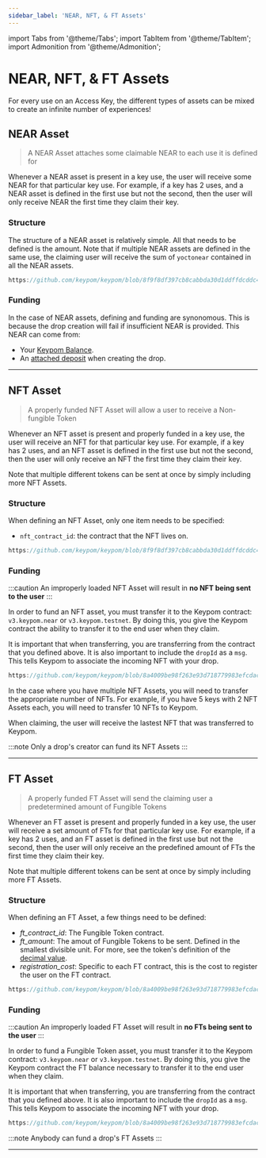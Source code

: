 ```yaml
---
sidebar_label: 'NEAR, NFT, & FT Assets'
---
```

import Tabs from '@theme/Tabs';
import TabItem from '@theme/TabItem';
import Admonition from '@theme/Admonition';

# NEAR, NFT, & FT Assets
<Admonition type="tip" icon="💡" title="tip">
For every use on an Access Key, the different types of assets can be mixed to create an infinite number of experiences! 
</Admonition>

## NEAR Asset
> A NEAR Asset attaches some claimable NEAR to each use it is defined for

Whenever a NEAR asset is present in a key use, the user will receive some NEAR for that particular key use. For example, if a key has 2 uses, and a NEAR asset is defined in the first use but not the second, then the user will only receive NEAR the first time they claim their key. 

### Structure
The structure of a NEAR asset is relatively simple. All that needs to be defined is the amount. Note that if multiple NEAR assets are defined in the same use, the claiming user will receive the sum of `yoctonear` contained in all the NEAR assets.
```rust reference
https://github.com/keypom/keypom/blob/8f9f8df397cb8cabbda30d1ddffdcddc4a733274/contract/src/models/external/models.rs#L30-L33
```
### Funding
In the case of NEAR assets, defining and funding are synonomous. This is because the drop creation will fail if insufficient NEAR is provided. This NEAR can come from:

* Your [Keypom Balance](../balances.md).
* An [attached deposit](https://docs.near.org/develop/contracts/environment/#environment-variables) when creating the drop.

___

## NFT Asset
> A properly funded NFT Asset will allow a user to receive a Non-fungible Token

Whenever an NFT asset is present and properly funded in a key use, the user will receive an NFT for that particular key use. For example, if a key has 2 uses, and an NFT asset is defined in the first use but not the second, then the user will only receive an NFT the first time they claim their key. 

Note that multiple different tokens can be sent at once by simply including more NFT Assets.
### Structure
When defining an NFT Asset, only one item needs to be specified:
* `nft_contract_id`: the contract that the NFT lives on.
```rust reference
https://github.com/keypom/keypom/blob/8f9f8df397cb8cabbda30d1ddffdcddc4a733274/contract/src/models/external/models.rs#L50-L53
```
### Funding
:::caution
An improperly loaded NFT Asset will result in **no NFT being sent to the user**
:::

In order to fund an NFT asset, you must transfer it to the Keypom contract: `v3.keypom.near` or `v3.keypom.testnet`. By doing this, you give the Keypom contract the ability to transfer it to the end user when they claim. 

It is important that when transferring, you are transferring from the contract that you defined above. It is also important to include the `dropId` as a `msg`. This tells Keypom to associate the incoming NFT with your drop.
```js reference
https://github.com/keypom/keypom/blob/8a4009be98f263e93d718779983efcdac1b1a9f8/__tests__/creation/nft-creation.ava.ts#L189-L199
```
In the case where you have multiple NFT Assets, you will need to transfer the appropriate number of NFTs. For example, if you have 5 keys with 2 NFT Assets each, you will need to transfer 10 NFTs to Keypom. 

When claiming, the user will receive the lastest NFT that was transferred to Keypom. 

:::note
Only a drop's creator can fund its NFT Assets
:::
___

## FT Asset
> A properly funded FT Asset will send the claiming user a predetermined amount of Fungible Tokens

Whenever an FT asset is present and properly funded in a key use, the user will receive a set amount of FTs for that particular key use. For example, if a key has 2 uses, and an FT asset is defined in the first use but not the second, then the user will only receive an the predefined amount of FTs the first time they claim their key. 

Note that multiple different tokens can be sent at once by simply including more FT Assets.
### Structure
When defining an FT Asset, a few things need to be defined:
* *ft_contract_id*: The Fungible Token contract.  
* *ft_amount*: The amout of Fungible Tokens to be sent. Defined in the smallest divisible unit. For more, see the token's definition of the [decimal value](https://docs.openzeppelin.com/contracts/3.x/erc20#a-note-on-decimals). 
* *registration_cost*: Specific to each FT contract, this is the cost to register the user on the FT contract. 

```rust reference
https://github.com/keypom/keypom/blob/8a4009be98f263e93d718779983efcdac1b1a9f8/contract/src/models/external/models.rs#L38-L45
```
### Funding
:::caution
An improperly loaded FT Asset will result in **no FTs being sent to the user**
:::

In order to fund a Fungible Token asset, you must transfer it to the Keypom contract: `v3.keypom.near` or `v3.keypom.testnet`. By doing this, you give the Keypom contract the FT balance necessary to transfer it to the end user when they claim. 

It is important that when transferring, you are transferring from the contract that you defined above. It is also important to include the `dropId` as a `msg`. This tells Keypom to associate the incoming NFT with your drop.
```js reference
https://github.com/keypom/keypom/blob/8a4009be98f263e93d718779983efcdac1b1a9f8/__tests__/utils/ft-utils.ts#L17-L28
```
:::note
Anybody can fund a drop's FT Assets
:::
___